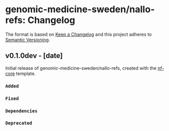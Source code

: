 # genomic-medicine-sweden/nallo-refs: Changelog

The format is based on [Keep a Changelog](https://keepachangelog.com/en/1.0.0/)
and this project adheres to [Semantic Versioning](https://semver.org/spec/v2.0.0.html).

## v0.1.0dev - [date]

Initial release of genomic-medicine-sweden/nallo-refs, created with the [nf-core](https://nf-co.re/) template.

### `Added`

### `Fixed`

### `Dependencies`

### `Deprecated`
